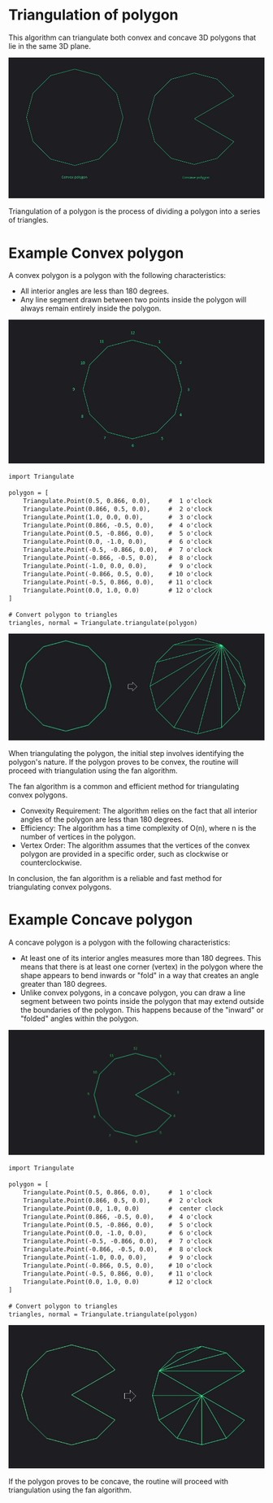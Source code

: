 # Triangulation of polygon
This algorithm can triangulate both convex and concave 3D polygons that lie in the same 3D plane.

![convex](https://github.com/StefanJohnsen/pyTriangulate/blob/main/Pictures/polygons.jpg)

Triangulation of a polygon is the process of dividing a polygon into a series of triangles.

# Example Convex polygon

A convex polygon is a polygon with the following characteristics:
- All interior angles are less than 180 degrees.
- Any line segment drawn between two points inside the polygon will always remain entirely inside the polygon.

![convex](https://github.com/StefanJohnsen/pyTriangulate/blob/main/Pictures/convex.jpg)

```
import Triangulate

polygon = [
    Triangulate.Point(0.5, 0.866, 0.0),     #  1 o'clock
    Triangulate.Point(0.866, 0.5, 0.0),     #  2 o'clock
    Triangulate.Point(1.0, 0.0, 0.0),       #  3 o'clock
    Triangulate.Point(0.866, -0.5, 0.0),    #  4 o'clock
    Triangulate.Point(0.5, -0.866, 0.0),    #  5 o'clock
    Triangulate.Point(0.0, -1.0, 0.0),      #  6 o'clock
    Triangulate.Point(-0.5, -0.866, 0.0),   #  7 o'clock
    Triangulate.Point(-0.866, -0.5, 0.0),   #  8 o'clock
    Triangulate.Point(-1.0, 0.0, 0.0),      #  9 o'clock
    Triangulate.Point(-0.866, 0.5, 0.0),    # 10 o'clock
    Triangulate.Point(-0.5, 0.866, 0.0),    # 11 o'clock
    Triangulate.Point(0.0, 1.0, 0.0)        # 12 o'clock
]

# Convert polygon to triangles
triangles, normal = Triangulate.triangulate(polygon)

```

![Clock](https://github.com/StefanJohnsen/pyTriangulate/blob/main/Pictures/triangulate-convex.jpg)

When triangulating the polygon, the initial step involves identifying the polygon's nature. If the polygon proves to be convex, the routine will proceed with triangulation using the fan algorithm.

The fan algorithm is a common and efficient method for triangulating convex polygons.

- Convexity Requirement: The algorithm relies on the fact that all interior angles of the polygon are less than 180 degrees.
- Efficiency: The algorithm has a time complexity of O(n), where n is the number of vertices in the polygon.
- Vertex Order: The algorithm assumes that the vertices of the convex polygon are provided in a specific order, such as clockwise or counterclockwise.

In conclusion, the fan algorithm is a reliable and fast method for triangulating convex polygons.

# Example Concave polygon

A concave polygon is a polygon with the following characteristics:
- At least one of its interior angles measures more than 180 degrees. This means that there is at least one corner (vertex) in the polygon where the shape appears to bend inwards or "fold" in a way that creates an angle greater than 180 degrees.
- Unlike convex polygons, in a concave polygon, you can draw a line segment between two points inside the polygon that may extend outside the boundaries of the polygon. This happens because of the "inward" or "folded" angles within the polygon.

![convex](https://github.com/StefanJohnsen/pyTriangulate/blob/main/Pictures/concave.jpg)

```
import Triangulate

polygon = [
    Triangulate.Point(0.5, 0.866, 0.0),     #  1 o'clock
    Triangulate.Point(0.866, 0.5, 0.0),     #  2 o'clock
    Triangulate.Point(0.0, 1.0, 0.0)        #  center clock
    Triangulate.Point(0.866, -0.5, 0.0),    #  4 o'clock
    Triangulate.Point(0.5, -0.866, 0.0),    #  5 o'clock
    Triangulate.Point(0.0, -1.0, 0.0),      #  6 o'clock
    Triangulate.Point(-0.5, -0.866, 0.0),   #  7 o'clock
    Triangulate.Point(-0.866, -0.5, 0.0),   #  8 o'clock
    Triangulate.Point(-1.0, 0.0, 0.0),      #  9 o'clock
    Triangulate.Point(-0.866, 0.5, 0.0),    # 10 o'clock
    Triangulate.Point(-0.5, 0.866, 0.0),    # 11 o'clock
    Triangulate.Point(0.0, 1.0, 0.0)        # 12 o'clock
]

# Convert polygon to triangles
triangles, normal = Triangulate.triangulate(polygon)

```

![Clock](https://github.com/StefanJohnsen/pyTriangulate/blob/main/Pictures/triangulate-concave.jpg)

If the polygon proves to be concave, the routine will proceed with triangulation using the fan algorithm.
